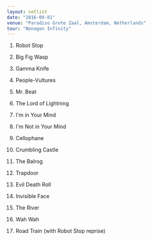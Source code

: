```yaml
---
layout: setlist
date: "2016-09-01"
venue: "Paradiso Grote Zaal, Amsterdam, Netherlands"
tour: "Nonagon Infinity"
---
```



 1. Robot Stop

 2. Big Fig Wasp

 3. Gamma Knife

 4. People-Vultures

 5. Mr. Beat

 6. The Lord of Lightning

 7. I'm in Your Mind

 8. I'm Not in Your Mind

 9. Cellophane

10. Crumbling Castle

11. The Balrog

12. Trapdoor

13. Evil Death Roll

14. Invisible Face

15. The River

16. Wah Wah

17. Road Train
    (with Robot Stop reprise)


